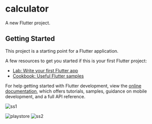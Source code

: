 # calculator

A new Flutter project.

## Getting Started

This project is a starting point for a Flutter application.

A few resources to get you started if this is your first Flutter project:

- [Lab: Write your first Flutter app](https://docs.flutter.dev/get-started/codelab)
- [Cookbook: Useful Flutter samples](https://docs.flutter.dev/cookbook)

For help getting started with Flutter development, view the
[online documentation](https://docs.flutter.dev/), which offers tutorials,
samples, guidance on mobile development, and a full API reference.


![ss1](https://github.com/Nagarasu0408/Flutter_calculator/assets/88180695/ff43d52e-173f-413b-9f40-913cd6baad76)


![playstore](https://github.com/Nagarasu0408/Flutter_calculator/assets/88180695/12f17935-4ad0-4602-8566-8e33d3af7337)
![ss2](https://github.com/Nagarasu0408/Flutter_calculator/assets/88180695/a6e495d3-0a60-4fae-a95c-7d80bfe46b05)

